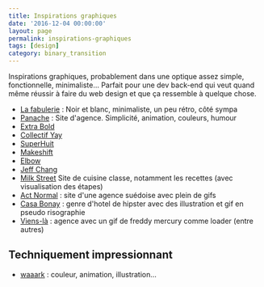 ```yaml
---
title: Inspirations graphiques
date: '2016-12-04 00:00:00'
layout: page
permalink: inspirations-graphiques
tags: [design]
category: binary_transition
---
```


Inspirations graphiques, probablement dans une optique assez simple, fonctionnelle, minimaliste... Parfait pour une dev back-end qui veut quand même réussir à faire du web design et que ça ressemble à quelque chose.

<!--more-->


- [La fabulerie](http://lafabulerie.com/) : Noir et blanc, minimaliste, un peu rétro, côté sympa
- [Panache](https://panache.fr/) : Site d'agence. Simplicité, animation, couleurs, humour
- [Extra Bold](http://www.extra-bold.net/references/)
- [Collectif Yay](http://www.collectif-yay.com/)
- [SuperHuit](http://superhuit.ch/)
- [Makeshift](http://mkshft.org/)
- [Elbow](http://elbowsydney.com.au/contact-us/)
- [Jeff Chang](http://jeffchang.net/)
- [Milk Street](http://recipes.177milkstreet.com/) Site de cuisine classe, notamment les recettes (avec visualisation des étapes)
- [Act Normal](http://actnormal.co/) : site d'une agence suédoise avec plein de gifs
- [Casa Bonay](http://casabonay.com/) : genre d'hotel de hipster avec des illustration et gif en pseudo risographie
- [Viens-là](http://www.viens-la.com/) : agence avec un gif de freddy mercury comme loader (entre autres)


## Techniquement impressionnant

- [waaark](http://waaark.com/fr/) : couleur, animation, illustration...
